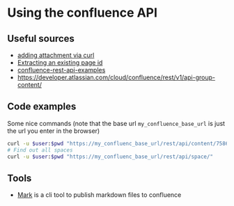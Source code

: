 # Using the confluence API

## Useful sources

- [adding attachment via curl](https://confluence.atlassian.com/confkb/using-the-confluence-rest-api-to-upload-an-attachment-to-one-or-more-pages-1014274390.html)
- [Extracting an existing page id](https://confluence.atlassian.com/confkb/how-to-get-confluence-page-id-648380445.html)
- [confluence-rest-api-examples](https://developer.atlassian.com/server/confluence/confluence-rest-api-examples/)
- <https://developer.atlassian.com/cloud/confluence/rest/v1/api-group-content/>

## Code examples

Some nice commands (note that the base url `my_confluence_base_url` is just the url you enter in the browser)

```bash
curl -u $user:$pwd "https://my_confluenc_base_url/rest/api/content/75860204/?expand=body.storage,version,space"
# Find out all spaces
curl -u $user:$pwd "https://my_confluenc_base_url/rest/api/space/"
```

## Tools

- [Mark](https://github.com/kovetskiy/mark) is a cli tool to publish markdown files to confluence
